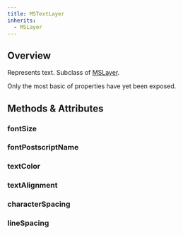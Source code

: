 ```yaml
---
title: MSTextLayer
inherits:
  - MSLayer
---
```


## Overview

Represents text. Subclass of [MSLayer]({{site.baseurl}}/docs/MSLayer).

Only the most basic of properties have yet been exposed.

## Methods & Attributes

### fontSize

### fontPostscriptName

### textColor

### textAlignment

### characterSpacing

### lineSpacing

